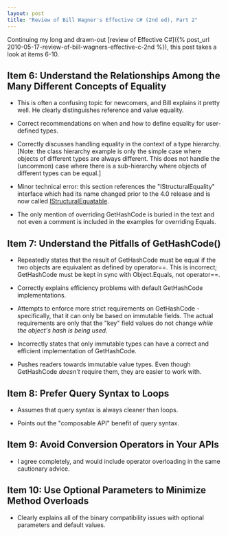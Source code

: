 ```yaml
---
layout: post
title: "Review of Bill Wagner's Effective C# (2nd ed), Part 2"
---
```

Continuing my long and drawn-out [review of Effective C#]({% post_url 2010-05-17-review-of-bill-wagners-effective-c-2nd %}), this post takes a look at items 6-10.

## Item 6: Understand the Relationships Among the Many Different Concepts of Equality
+ This is often a confusing topic for newcomers, and Bill explains it pretty well. He clearly distinguishes reference and value equality.

+ Correct recommendations on when and how to define equality for user-defined types.

+ Correctly discusses handling equality in the context of a type hierarchy. [Note: the class hierarchy example is only the simple case where objects of different types are always different. This does not handle the (uncommon) case where there is a sub-hierarchy where objects of different types can be equal.]

- Minor technical error: this section references the "IStructuralEquality" interface which had its name changed prior to the 4.0 release and is now called [IStructuralEquatable](http://msdn.microsoft.com/en-us/library/system.collections.istructuralequatable.aspx).

- The only mention of overriding GetHashCode is buried in the text and not even a comment is included in the examples for overriding Equals.

## Item 7: Understand the Pitfalls of GetHashCode()
- Repeatedly states that the result of GetHashCode must be equal if the two objects are equivalent as defined by operator==. This is incorrect; GetHashCode must be kept in sync with Object.Equals, not operator==.

+ Correctly explains efficiency problems with default GetHashCode implementations.

- Attempts to enforce more strict requirements on GetHashCode - specifically, that it can only be based on immutable fields. The actual requirements are only that the "key" field values do not change _while the object's hash is being used_.

- Incorrectly states that only immutable types can have a correct and efficient implementation of GetHashCode.

+ Pushes readers towards immutable value types. Even though GetHashCode _doesn't_ require them, they are easier to work with.

## Item 8: Prefer Query Syntax to Loops
- Assumes that query syntax is always cleaner than loops.

+ Points out the "composable API" benefit of query syntax.

## Item 9: Avoid Conversion Operators in Your APIs
+ I agree completely, and would include operator overloading in the same cautionary advice.

## Item 10: Use Optional Parameters to Minimize Method Overloads
+ Clearly explains all of the binary compatibility issues with optional parameters and default values.

